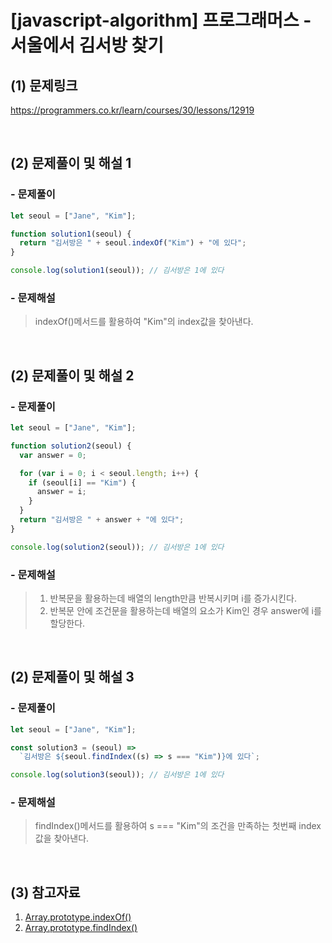 # [javascript-algorithm] 프로그래머스 - 서울에서 김서방 찾기

## (1) 문제링크

<a href="https://programmers.co.kr/learn/courses/30/lessons/12919" target='_blank'>https://programmers.co.kr/learn/courses/30/lessons/12919</a>

<br>

## (2) 문제풀이 및 해설 1

### - 문제풀이

```javascript
let seoul = ["Jane", "Kim"];

function solution1(seoul) {
  return "김서방은 " + seoul.indexOf("Kim") + "에 있다";
}

console.log(solution1(seoul)); // 김서방은 1에 있다
```

### - 문제해설

> indexOf()메서드를 활용하여 "Kim"의 index값을 찾아낸다.

<br>

## (2) 문제풀이 및 해설 2

### - 문제풀이

```javascript
let seoul = ["Jane", "Kim"];

function solution2(seoul) {
  var answer = 0;

  for (var i = 0; i < seoul.length; i++) {
    if (seoul[i] == "Kim") {
      answer = i;
    }
  }
  return "김서방은 " + answer + "에 있다";
}

console.log(solution2(seoul)); // 김서방은 1에 있다
```

### - 문제해설

> 1.  반복문을 활용하는데 배열의 length만큼 반복시키며 i를 증가시킨다.<br>
> 2.  반복문 안에 조건문을 활용하는데 배열의 요소가 Kim인 경우 answer에 i를 할당한다.

<br>

## (2) 문제풀이 및 해설 3

### - 문제풀이

```javascript
let seoul = ["Jane", "Kim"];

const solution3 = (seoul) =>
  `김서방은 ${seoul.findIndex((s) => s === "Kim")}에 있다`;

console.log(solution3(seoul)); // 김서방은 1에 있다
```

### - 문제해설

> findIndex()메서드를 활용하여 s === "Kim"의 조건을 만족하는 첫번째 index값을 찾아낸다.

<br>

## (3) 참고자료

1. <a href="https://developer.mozilla.org/ko/docs/Web/JavaScript/Reference/Global_Objects/Array/indexOf" target='_blank'>Array.prototype.indexOf()</a><br>
2. <a href="https://developer.mozilla.org/ko/docs/Web/JavaScript/Reference/Global_Objects/Array/findIndex" target='_blank'>Array.prototype.findIndex()</a>
